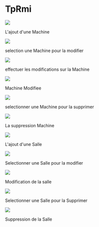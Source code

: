 # TpRmi
<section>
<img src="ProjectRmi/Capture1">
<p>L'ajout d'une Machine</p>
</section>
<section>
<img src="ProjectRmi/Capture2">
<p>selection une Machine pour la modifier</p>
</section>

<section>
<img src="ProjectRmi/Capture3">
<p>effectuer les modifications sur la Machine</p>
</section>
<section>
<img src="ProjectRmi/Capture4">
<p> Machine Modifiee </p>
</section>
<section>
<img src="ProjectRmi/Capture5">
<p>selectionner une Machine pour la supprimer</p>
</section>
<section>
<img src="ProjectRmi/Capture6">
<p> La suppression Machine </p>
</section>

<section>
<img src="Project Rmi/SalleAjoutee">
<p>L'ajout d'une Salle</p>
</section>

<section>
<img src="Project Rmi/sallemodif">
<p>Selectionner une Salle pour la modifier</p>
</section>
<section>
<img src="Project Rmi/sallemodifiee">
<p>Modification de la salle</p>
</section>
<section>
<img src="Project Rmi/sallesupp">
<p>Selectionner une Salle pour la Supprimer</p>
</section>

<section>
<img src="Project Rmi/sallesupprimee">
<p> Suppression de la Salle   </p>
</section>
